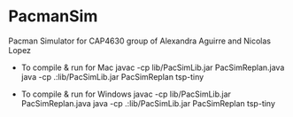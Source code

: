 # PacmanSim
Pacman Simulator for CAP4630 group of Alexandra Aguirre and Nicolas Lopez

* To compile & run for Mac
javac -cp lib/PacSimLib.jar PacSimReplan.java
java -cp .:lib/PacSimLib.jar PacSimReplan tsp-tiny

* To compile & run for Windows
javac -cp lib/PacSimLib.jar PacSimReplan.java
java -cp .:lib/PacSimLib.jar PacSimReplan tsp-tiny
